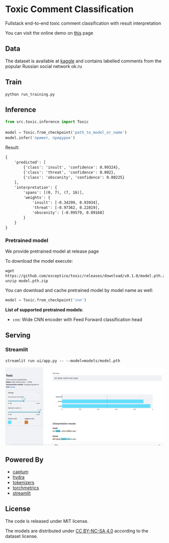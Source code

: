 # Toxic Comment Classification
Fullstack end-to-end toxic comment classification with result interpretation

You can visit the online demo on [this](https://share.streamlit.io/esceptico/toxic/ui/app.py) page
## Data
The dataset is available at [kaggle](https://www.kaggle.com/alexandersemiletov/toxic-russian-comments) and contains labelled comments from the popular Russian social network ok.ru

## Train
```
python run_training.py
```

## Inference
```python
from src.toxic.inference import Toxic

model = Toxic.from_checkpoint('path_to_model_or_name')
model.infer('привет, придурок')
```

Result:
```
{
    'predicted': [
        {'class': 'insult', 'confidence': 0.99324},
        {'class': 'threat', 'confidence': 0.002},
        {'class': 'obscenity', 'confidence': 0.00225}
    ],
    'interpretation': {
        'spans': [(0, 7), (7, 16)],
        'weights': {
            'insult': [-0.34299, 0.93934],
            'threat': [-0.97362, 0.22819],
            'obscenity': [-0.99579, 0.09168]
        }
    }
}
```

### Pretrained model

We provide pretrained model at release page

To download the model execute:
```
wget https://github.com/esceptico/toxic/releases/download/v0.1.0/model.pth.zip
unzip model.pth.zip
```

You can download and cache pretrained model by model name as well:
```python
model = Toxic.from_checkpoint('cnn')
```

**List of supported pretrained models**:
* `cnn`: Wide CNN encoder with Feed Forward classification head


## Serving
### Streamlit
```
streamlit run ui/app.py -- --model=models/model.pth
```
![Example](docs/images/ui.png)

## Powered By
* [captum](https://github.com/pytorch/captum)
* [hydra](https://github.com/facebookresearch/hydra)
* [tokenizers](https://github.com/huggingface/tokenizers)
* [torchmetrics](https://github.com/PyTorchLightning/metrics) 
* [streamlit](https://github.com/streamlit/streamlit)

## License
The code is released under MIT license.

The models are distributed under [CC BY-NC-SA 4.0](https://creativecommons.org/licenses/by-nc-sa/4.0/) according to the dataset license.